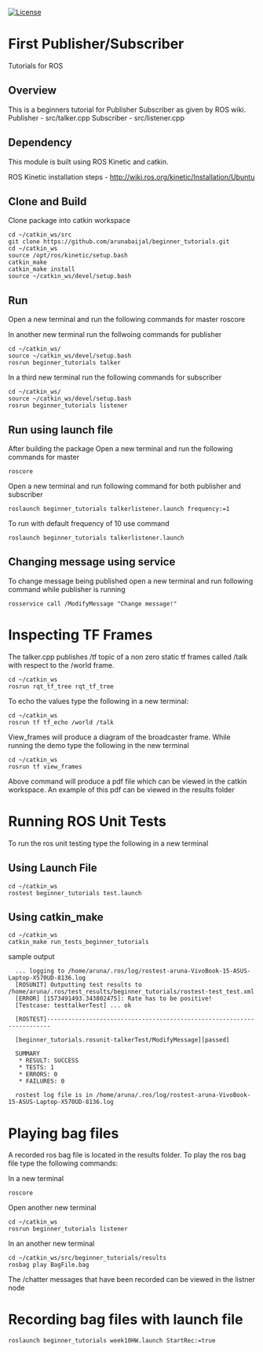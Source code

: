 [![License](https://img.shields.io/badge/License-BSD%203--Clause-blue.svg)](https://opensource.org/licenses/BSD-3-Clause)
# First Publisher/Subscriber
Tutorials for ROS

## Overview
This is a beginners tutorial for Publisher Subscriber as given by ROS wiki.
Publisher - src/talker.cpp
Subscriber - src/listener.cpp

## Dependency
This module is built using ROS Kinetic and catkin.

ROS Kinetic installation steps - http://wiki.ros.org/kinetic/Installation/Ubuntu

## Clone and Build
Clone package into catkin workspace
  ```
  cd ~/catkin_ws/src
  git clone https://github.com/arunabaijal/beginner_tutorials.git
  cd ~/catkin_ws
  source /opt/ros/kinetic/setup.bash
  catkin_make
  catkin_make install
  source ~/catkin_ws/devel/setup.bash
  ```

## Run
Open a new terminal and run the following commands for master
roscore

In another new terminal run the follwoing commands for publisher
  ```
  cd ~/catkin_ws/
  source ~/catkin_ws/devel/setup.bash 
  rosrun beginner_tutorials talker
  ```

In a third new terminal run the following commands for subscriber
  ```
  cd ~/catkin_ws/
  source ~/catkin_ws/devel/setup.bash 
  rosrun beginner_tutorials listener
  ```

## Run using launch file
After building the package
Open a new terminal and run the following commands for master
  ```
  roscore
  ```

Open a new terminal and run following command for both publisher and subscriber
  ```
  roslaunch beginner_tutorials talkerlistener.launch frequency:=1
  ```

To run with default frequency of 10 use command
  ```
  roslaunch beginner_tutorials talkerlistener.launch
  ```

## Changing message using service
To change message being published open a new terminal and run following command while publisher is running
  ```
  rosservice call /ModifyMessage "Change message!"
  ```

# Inspecting TF Frames
The talker.cpp publishes /tf topic of a non zero static tf frames called /talk with respect to the /world frame. 
 
 ```
 cd ~/catkin_ws
 rosrun rqt_tf_tree rqt_tf_tree
 ```
To echo the values type the following in a new terminal: 
 ```
 cd ~/catkin_ws
 rosrun tf tf_echo /world /talk
 ```
 
View_frames will produce a diagram of the broadcaster frame. While running the demo type the following in the new terminal
 ```
 cd ~/catkin_ws
 rosrun tf view_frames
 ```
Above command will produce a pdf file which can be viewed in the catkin workspace. An example of this pdf can be viewed in the results folder
 
# Running ROS Unit Tests
To run the ros unit testing type the following in a new terminal 

## Using Launch File 
```
cd ~/catkin_ws
rostest beginner_tutorials test.launch
```
## Using catkin_make
```
cd ~/catkin_ws
catkin_make run_tests_beginner_tutorials
```
sample output
```
  ... logging to /home/aruna/.ros/log/rostest-aruna-VivoBook-15-ASUS-Laptop-X570UD-8136.log
  [ROSUNIT] Outputting test results to /home/aruna/.ros/test_results/beginner_tutorials/rostest-test_test.xml
  [ERROR] [1573491493.343802475]: Rate has to be positive!
  [Testcase: testtalkerTest] ... ok

  [ROSTEST]-----------------------------------------------------------------------

  [beginner_tutorials.rosunit-talkerTest/ModifyMessage][passed]

  SUMMARY
   * RESULT: SUCCESS
   * TESTS: 1
   * ERRORS: 0
   * FAILURES: 0

  rostest log file is in /home/aruna/.ros/log/rostest-aruna-VivoBook-15-ASUS-Laptop-X570UD-8136.log

```

# Playing bag files 
A recorded ros bag file is located in the results folder. To play the ros bag file type the following commands: 

In a new terminal 
```
roscore
```

Open another new terminal
```
cd ~/catkin_ws
rosrun beginner_tutorials listener
```

In an another new terminal
```
cd ~/catkin_ws/src/beginner_tutorials/results
rosbag play BagFile.bag
```
The /chatter messages that have been recorded can be viewed in the listner node 

# Recording bag files with launch file 
```
roslaunch beginner_tutorials week10HW.launch StartRec:=true
```


